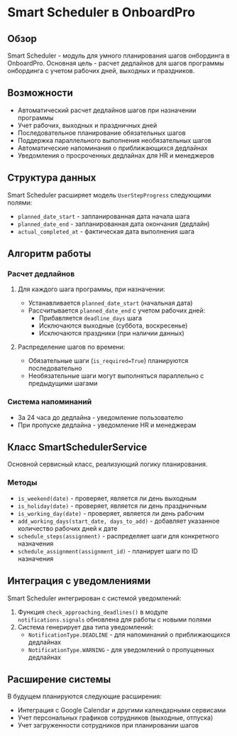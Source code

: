 # Smart Scheduler в OnboardPro

## Обзор

Smart Scheduler - модуль для умного планирования шагов онбординга в OnboardPro. Основная цель - расчет дедлайнов для шагов программы онбординга с учетом рабочих дней, выходных и праздников.

## Возможности

- Автоматический расчет дедлайнов шагов при назначении программы
- Учет рабочих, выходных и праздничных дней
- Последовательное планирование обязательных шагов
- Поддержка параллельного выполнения необязательных шагов
- Автоматические напоминания о приближающихся дедлайнах
- Уведомления о просроченных дедлайнах для HR и менеджеров

## Структура данных

Smart Scheduler расширяет модель `UserStepProgress` следующими полями:

- `planned_date_start` - запланированная дата начала шага
- `planned_date_end` - запланированная дата окончания (дедлайн)
- `actual_completed_at` - фактическая дата выполнения шага

## Алгоритм работы

### Расчет дедлайнов

1. Для каждого шага программы, при назначении:

   - Устанавливается `planned_date_start` (начальная дата)
   - Рассчитывается `planned_date_end` с учетом рабочих дней:
     - Прибавляется `deadline_days` шага
     - Исключаются выходные (суббота, воскресенье)
     - Исключаются праздники (при наличии данных)

2. Распределение шагов по времени:
   - Обязательные шаги (`is_required=True`) планируются последовательно
   - Необязательные шаги могут выполняться параллельно с предыдущими шагами

### Система напоминаний

- За 24 часа до дедлайна - уведомление пользователю
- При пропуске дедлайна - уведомление HR и менеджерам

## Класс SmartSchedulerService

Основной сервисный класс, реализующий логику планирования.

### Методы

- `is_weekend(date)` - проверяет, является ли день выходным
- `is_holiday(date)` - проверяет, является ли день праздничным
- `is_working_day(date)` - проверяет, является ли день рабочим
- `add_working_days(start_date, days_to_add)` - добавляет указанное количество рабочих дней к дате
- `schedule_steps(assignment)` - распределяет шаги для конкретного назначения
- `schedule_assignment(assignment_id)` - планирует шаги по ID назначения

## Интеграция с уведомлениями

Smart Scheduler интегрирован с системой уведомлений:

1. Функция `check_approaching_deadlines()` в модуле `notifications.signals` обновлена для работы с новыми полями
2. Система генерирует два типа уведомлений:
   - `NotificationType.DEADLINE` - для напоминаний о приближающихся дедлайнах
   - `NotificationType.WARNING` - для уведомлений о пропущенных дедлайнах

## Расширение системы

В будущем планируются следующие расширения:

- Интеграция с Google Calendar и другими календарными сервисами
- Учет персональных графиков сотрудников (выходные, отпуска)
- Учет загруженности сотрудников при планировании шагов
